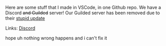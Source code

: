 Here are some stuff that I made in VSCode, in one Github repo. We have a Discord ~~and Guilded~~ server!
Our Guilded server has been removed due to their [stupid update](https://www.guilded.gg/blog/update-to-guilded-login-requirements)


Links:
[Discord](https://discord.gg/8nR7PmUAfN)


hope uh nothing wrong happens and i can't fix it